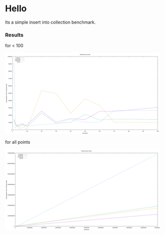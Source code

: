 # Hello

Its a simple insert into collection benchmark.

### Results

for < 100

![Under100](performance_chart_mini.png)

for all points

![Entire](performance_chart.png)